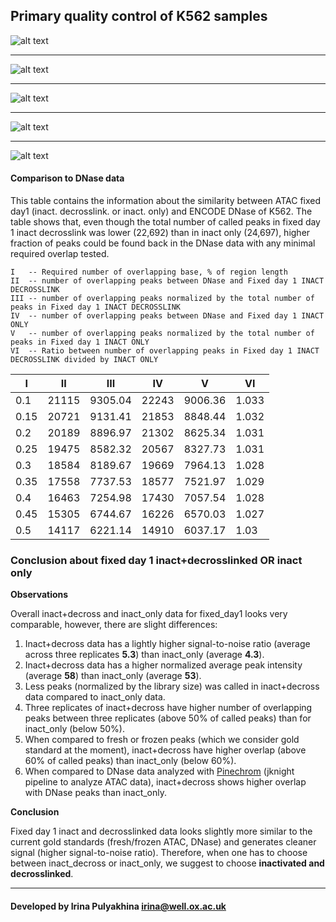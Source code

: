 Primary quality control of K562 samples
---------------------------------------


![alt text](https://github.com/jknightlab/ATACseq_pipeline/blob/master/Core_manuscript/P160113/general_metrics.png)

----------------------------------------

![alt text](https://github.com/jknightlab/ATACseq_pipeline/blob/master/Core_manuscript/P160113/S2N_example.png)

----------------------------------------

![alt text](https://github.com/jknightlab/ATACseq_pipeline/blob/master/Core_manuscript/P160113/S2N_example2.png)

----------------------------------------

![alt text](https://github.com/jknightlab/ATACseq_pipeline/blob/master/Core_manuscript/P160113/overlap_within_group.png)

----------------------------------------

![alt text](https://github.com/jknightlab/ATACseq_pipeline/blob/master/Core_manuscript/P160113/overlap_between_groups.png)


#### Comparison to DNase data

This table contains the information about the similarity between
ATAC fixed day1 (inact. decrosslink. or inact. only) and ENCODE
DNase of K562. The table shows that, even though the total number
of called peaks in fixed day 1 inact decrosslink was lower (22,692)
than in inact only (24,697), higher fraction of peaks could be
found back in the DNase data with any minimal required overlap tested.

```
I   -- Required number of overlapping base, % of region length
II  -- number of overlapping peaks between DNase and Fixed day 1 INACT DECROSSLINK
III -- number of overlapping peaks normalized by the total number of peaks in Fixed day 1 INACT DECROSSLINK
IV  -- number of overlapping peaks between DNase and Fixed day 1 INACT ONLY
V   -- number of overlapping peaks normalized by the total number of peaks in Fixed day 1 INACT ONLY
VI  -- Ratio between number of overlapping peaks in Fixed day 1 INACT DECROSSLINK divided by INACT ONLY
```

| I    | II    | III     | IV    | V       | VI    |
| ---- | ----- | ------- | ----- | ------- | ----- |
| 0.1  | 21115 | 9305.04 | 22243 | 9006.36 | 1.033 |
| 0.15 | 20721 | 9131.41 | 21853 | 8848.44 | 1.032 |
| 0.2  | 20189 | 8896.97 | 21302 | 8625.34 | 1.031 |
| 0.25 | 19475 | 8582.32 | 20567 | 8327.73 | 1.031 |
| 0.3  | 18584 | 8189.67 | 19669 | 7964.13 | 1.028 |
| 0.35 | 17558 | 7737.53 | 18577 | 7521.97 | 1.029 |
| 0.4  | 16463 | 7254.98 | 17430 | 7057.54 | 1.028 |
| 0.45 | 15305 | 6744.67 | 16226 | 6570.03 | 1.027 |
| 0.5  | 14117 | 6221.14 | 14910 | 6037.17 | 1.03  |

### Conclusion about fixed day 1 inact+decrosslinked OR inact only

**Observations**

Overall inact+decross and inact_only data for fixed_day1 looks very
comparable, however, there are slight differences:

1. Inact+decross data has a lightly higher signal-to-noise ratio
(average across three replicates **5.3**) than inact_only
(average **4.3**).
2. Inact+decross data has a higher normalized average peak intensity
(average **58**) than inact_only (average **53**).
3. Less peaks (normalized by the library size) was called in
inact+decross data compared to inact_only data.
4. Three replicates of inact+decross have higher number of overlapping
peaks between three replicates (above 50% of called peaks) than for
inact_only (below 50%).
5. When compared to fresh or frozen peaks (which we consider gold standard
at the moment), inact+decross have higher overlap (above 60% of called peaks) 
than inact_only (below 60%).
6. When compared to DNase data analyzed with 
[Pinechrom](https://github.com/jknightlab/ATACseq_pipeline/tree/master/Core_manuscript/Pinechrom)
(jknight pipeline to analyze ATAC data), inact+decross shows higher overlap
with DNase peaks than inact_only.

**Conclusion**

Fixed day 1 inact and decrosslinked data looks slightly more similar to
the current gold standards (fresh/frozen ATAC, DNase) and generates cleaner
signal (higher signal-to-noise ratio). Therefore, when one has to choose
between inact_decross or inact_only, we suggest to choose
**inactivated and decrosslinked**.


-------------------
#### Developed by Irina Pulyakhina irina@well.ox.ac.uk
